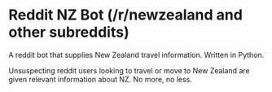 # Reddit NZ Bot (/r/newzealand and other subreddits)
A reddit bot that supplies New Zealand travel information. Written in Python.

Unsuspecting reddit users looking to travel or move to New Zealand are given relevant information about NZ. No more, no less.
